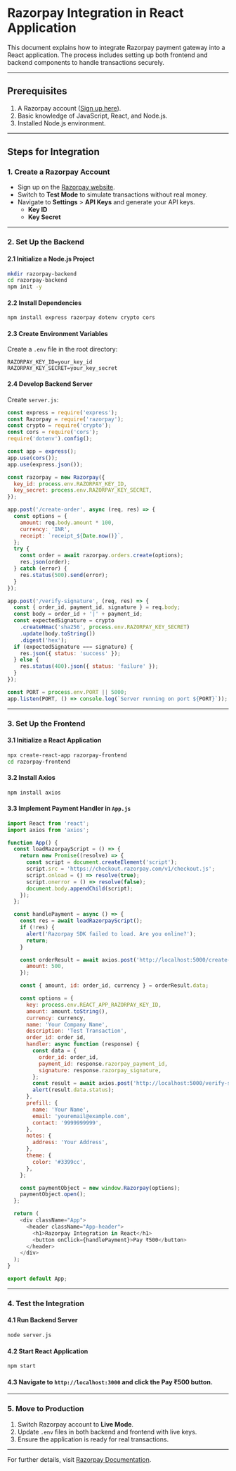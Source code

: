 
# Razorpay Integration in React Application

This document explains how to integrate Razorpay payment gateway into a React application. The process includes setting up both frontend and backend components to handle transactions securely.

---

## Prerequisites

1. A Razorpay account ([Sign up here](https://razorpay.com/)).
2. Basic knowledge of JavaScript, React, and Node.js.
3. Installed Node.js environment.

---

## Steps for Integration

### 1. Create a Razorpay Account
- Sign up on the [Razorpay website](https://razorpay.com/).
- Switch to **Test Mode** to simulate transactions without real money.
- Navigate to **Settings** > **API Keys** and generate your API keys.
  - **Key ID**
  - **Key Secret**

---

### 2. Set Up the Backend

#### 2.1 Initialize a Node.js Project
```bash
mkdir razorpay-backend
cd razorpay-backend
npm init -y
```

#### 2.2 Install Dependencies
```bash
npm install express razorpay dotenv crypto cors
```

#### 2.3 Create Environment Variables
Create a `.env` file in the root directory:
```
RAZORPAY_KEY_ID=your_key_id
RAZORPAY_KEY_SECRET=your_key_secret
```

#### 2.4 Develop Backend Server
Create `server.js`:
```javascript
const express = require('express');
const Razorpay = require('razorpay');
const crypto = require('crypto');
const cors = require('cors');
require('dotenv').config();

const app = express();
app.use(cors());
app.use(express.json());

const razorpay = new Razorpay({
  key_id: process.env.RAZORPAY_KEY_ID,
  key_secret: process.env.RAZORPAY_KEY_SECRET,
});

app.post('/create-order', async (req, res) => {
  const options = {
    amount: req.body.amount * 100,
    currency: 'INR',
    receipt: `receipt_${Date.now()}`,
  };
  try {
    const order = await razorpay.orders.create(options);
    res.json(order);
  } catch (error) {
    res.status(500).send(error);
  }
});

app.post('/verify-signature', (req, res) => {
  const { order_id, payment_id, signature } = req.body;
  const body = order_id + '|' + payment_id;
  const expectedSignature = crypto
    .createHmac('sha256', process.env.RAZORPAY_KEY_SECRET)
    .update(body.toString())
    .digest('hex');
  if (expectedSignature === signature) {
    res.json({ status: 'success' });
  } else {
    res.status(400).json({ status: 'failure' });
  }
});

const PORT = process.env.PORT || 5000;
app.listen(PORT, () => console.log(`Server running on port ${PORT}`));
```

---

### 3. Set Up the Frontend

#### 3.1 Initialize a React Application
```bash
npx create-react-app razorpay-frontend
cd razorpay-frontend
```

#### 3.2 Install Axios
```bash
npm install axios
```

#### 3.3 Implement Payment Handler in `App.js`
```javascript
import React from 'react';
import axios from 'axios';

function App() {
  const loadRazorpayScript = () => {
    return new Promise((resolve) => {
      const script = document.createElement('script');
      script.src = 'https://checkout.razorpay.com/v1/checkout.js';
      script.onload = () => resolve(true);
      script.onerror = () => resolve(false);
      document.body.appendChild(script);
    });
  };

  const handlePayment = async () => {
    const res = await loadRazorpayScript();
    if (!res) {
      alert('Razorpay SDK failed to load. Are you online?');
      return;
    }

    const orderResult = await axios.post('http://localhost:5000/create-order', {
      amount: 500,
    });

    const { amount, id: order_id, currency } = orderResult.data;

    const options = {
      key: process.env.REACT_APP_RAZORPAY_KEY_ID,
      amount: amount.toString(),
      currency: currency,
      name: 'Your Company Name',
      description: 'Test Transaction',
      order_id: order_id,
      handler: async function (response) {
        const data = {
          order_id: order_id,
          payment_id: response.razorpay_payment_id,
          signature: response.razorpay_signature,
        };
        const result = await axios.post('http://localhost:5000/verify-signature', data);
        alert(result.data.status);
      },
      prefill: {
        name: 'Your Name',
        email: 'youremail@example.com',
        contact: '9999999999',
      },
      notes: {
        address: 'Your Address',
      },
      theme: {
        color: '#3399cc',
      },
    };

    const paymentObject = new window.Razorpay(options);
    paymentObject.open();
  };

  return (
    <div className="App">
      <header className="App-header">
        <h1>Razorpay Integration in React</h1>
        <button onClick={handlePayment}>Pay ₹500</button>
      </header>
    </div>
  );
}

export default App;
```

---

### 4. Test the Integration

#### 4.1 Run Backend Server
```bash
node server.js
```

#### 4.2 Start React Application
```bash
npm start
```

#### 4.3 Navigate to `http://localhost:3000` and click the **Pay ₹500** button.

---

### 5. Move to Production

1. Switch Razorpay account to **Live Mode**.
2. Update `.env` files in both backend and frontend with live keys.
3. Ensure the application is ready for real transactions.

---

For further details, visit [Razorpay Documentation](https://razorpay.com/docs/).

